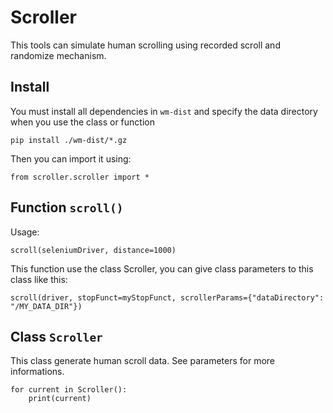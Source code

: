 
# Scroller

This tools can simulate human scrolling using recorded scroll and randomize mechanism.

## Install

You must install all dependencies in `wm-dist` and specify the data directory when you use the class or function

    pip install ./wm-dist/*.gz

Then you can import it using:

    from scroller.scroller import *

## Function `scroll()`

Usage:

    scroll(seleniumDriver, distance=1000)

This function use the class Scroller, you can give class parameters to this class like this:

    scroll(driver, stopFunct=myStopFunct, scrollerParams={"dataDirectory": "/MY_DATA_DIR"})

## Class `Scroller`

This class generate human scroll data. See parameters for more informations.

    for current in Scroller():
        print(current)